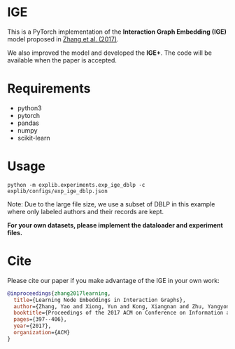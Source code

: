 # IGE


This is a PyTorch implementation of the __Interaction Graph Embedding (IGE)__ model proposed in [Zhang et al. (2017)](https://dl.acm.org/citation.cfm?id=3132918).

We also improved the model and developed the __IGE+__. The code will be available when the paper is accepted.

# Requirements

- python3
- pytorch
- pandas
- numpy
- scikit-learn

# Usage

```
python -m explib.experiments.exp_ige_dblp -c explib/configs/exp_ige_dblp.json
```


Note: Due to the large file size, we use a subset of DBLP in this example where only labeled authors and their records are kept.

__For your own datasets, please implement the dataloader and experiment files.__


# Cite

Please cite our paper if you make advantage of the IGE in your own work:

```bibtex
@inproceedings{zhang2017learning,
  title={Learning Node Embeddings in Interaction Graphs},
  author={Zhang, Yao and Xiong, Yun and Kong, Xiangnan and Zhu, Yangyong},
  booktitle={Proceedings of the 2017 ACM on Conference on Information and Knowledge Management},
  pages={397--406},
  year={2017},
  organization={ACM}
}
```



